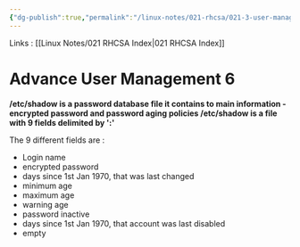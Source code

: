 ```yaml
---
{"dg-publish":true,"permalink":"/linux-notes/021-rhcsa/021-3-user-management/021-3-5-5-advance-user-management-6/","noteIcon":"","created":"2023-10-07T13:47:51.461+05:30","updated":"2023-10-13T17:07:43.905+05:30"}
---
```


Links : [[Linux Notes/021 RHCSA Index\|021 RHCSA Index]]

# Advance User Management 6

**/etc/shadow is a password database file it contains to main information - encrypted password and password aging policies /etc/shadow is a file with 9 fields delimited by ':'**

<style> .container {font-family: sans-serif; text-align: center;} .button-wrapper button {z-index: 1;height: 40px; width: 100px; margin: 10px;padding: 5px;} .excalidraw .App-menu_top .buttonList { display: flex;} .excalidraw-wrapper { height: 800px; margin: 50px; position: relative;} :root[dir="ltr"] .excalidraw .layer-ui__wrapper .zen-mode-transition.App-menu_bottom--transition-left {transform: none;} </style><script src="https://cdn.jsdelivr.net/npm/react@17/umd/react.production.min.js"></script><script src="https://cdn.jsdelivr.net/npm/react-dom@17/umd/react-dom.production.min.js"></script><script type="text/javascript" src="https://cdn.jsdelivr.net/npm/@excalidraw/excalidraw@0/dist/excalidraw.production.min.js"></script><div id="021-3-4-5_Advance_User_Management_6_2023-09-23_1857.04.excalidraw.md1"></div><script>(function(){const InitialData={"type":"excalidraw","version":2,"source":"https://github.com/zsviczian/obsidian-excalidraw-plugin/releases/tag/1.9.19","elements":[{"id":"LeEA7OGMYuN4YeSrWrH1n","type":"line","x":-313.4749755859375,"y":-147.02500915527344,"width":0,"height":49.600006103515625,"angle":0,"strokeColor":"#1e1e1e","backgroundColor":"transparent","fillStyle":"hachure","strokeWidth":1,"strokeStyle":"solid","roughness":1,"opacity":100,"groupIds":[],"frameId":null,"roundness":{"type":2},"seed":2001255320,"version":61,"versionNonce":931083672,"isDeleted":false,"boundElements":null,"updated":1695475706253,"link":null,"locked":false,"points":[[0,0],[0,49.600006103515625]],"lastCommittedPoint":null,"startBinding":null,"endBinding":null,"startArrowhead":null,"endArrowhead":null},{"id":"nL0wd299","type":"text","x":-287.47509765625,"y":-136.2250213623047,"width":545.65966796875,"height":25,"angle":0,"strokeColor":"#1e1e1e","backgroundColor":"transparent","fillStyle":"hachure","strokeWidth":1,"strokeStyle":"solid","roughness":1,"opacity":100,"groupIds":[],"frameId":null,"roundness":null,"seed":1179003800,"version":25,"versionNonce":877215464,"isDeleted":false,"boundElements":null,"updated":1695475694965,"link":null,"locked":false,"text":"ganesh : $SHWSH5465DSA : 19330 : 0 : 99999 : 7 : : :","rawText":"ganesh : $SHWSH5465DSA : 19330 : 0 : 99999 : 7 : : :","fontSize":20,"fontFamily":1,"textAlign":"left","verticalAlign":"top","baseline":18,"containerId":null,"originalText":"ganesh : $SHWSH5465DSA : 19330 : 0 : 99999 : 7 : : :","lineHeight":1.25},{"id":"Uw1_1vUtRAkppDU1u6Muc","type":"line","x":292.1248779296875,"y":-148.62498474121094,"width":0.800048828125,"height":45.600006103515625,"angle":0,"strokeColor":"#1e1e1e","backgroundColor":"transparent","fillStyle":"hachure","strokeWidth":1,"strokeStyle":"solid","roughness":1,"opacity":100,"groupIds":[],"frameId":null,"roundness":{"type":2},"seed":1596882152,"version":49,"versionNonce":282153192,"isDeleted":false,"boundElements":null,"updated":1695475710085,"link":null,"locked":false,"points":[[0,0],[0.800048828125,45.600006103515625]],"lastCommittedPoint":null,"startBinding":null,"endBinding":null,"startArrowhead":null,"endArrowhead":null}],"appState":{"theme":"dark","viewBackgroundColor":"#ffffff","currentItemStrokeColor":"#1e1e1e","currentItemBackgroundColor":"transparent","currentItemFillStyle":"hachure","currentItemStrokeWidth":1,"currentItemStrokeStyle":"solid","currentItemRoughness":1,"currentItemOpacity":100,"currentItemFontFamily":1,"currentItemFontSize":20,"currentItemTextAlign":"left","currentItemStartArrowhead":null,"currentItemEndArrowhead":"arrow","scrollX":338.9375875465443,"scrollY":487.2408574491087,"zoom":{"value":1},"currentItemRoundness":"round","gridSize":null,"gridColor":{"Bold":"#C9C9C9FF","Regular":"#EDEDEDFF"},"currentStrokeOptions":null,"previousGridSize":null,"frameRendering":{"enabled":true,"clip":true,"name":true,"outline":true}},"files":{}};InitialData.scrollToContent=true;App=()=>{const e=React.useRef(null),t=React.useRef(null),[n,i]=React.useState({width:void 0,height:void 0});return React.useEffect(()=>{i({width:t.current.getBoundingClientRect().width,height:t.current.getBoundingClientRect().height});const e=()=>{i({width:t.current.getBoundingClientRect().width,height:t.current.getBoundingClientRect().height})};return window.addEventListener("resize",e),()=>window.removeEventListener("resize",e)},[t]),React.createElement(React.Fragment,null,React.createElement("div",{className:"excalidraw-wrapper",ref:t},React.createElement(ExcalidrawLib.Excalidraw,{ref:e,width:n.width,height:n.height,initialData:InitialData,viewModeEnabled:!0,zenModeEnabled:!0,gridModeEnabled:!1})))},excalidrawWrapper=document.getElementById("021-3-4-5_Advance_User_Management_6_2023-09-23_1857.04.excalidraw.md1");ReactDOM.render(React.createElement(App),excalidrawWrapper);})();</script>

The 9 different fields are :
- Login name
- encrypted password
- days since 1st Jan 1970, that was last changed
- minimum age
- maximum age
- warning age
- password inactive
- days since 1st Jan 1970, that account was last disabled
- empty